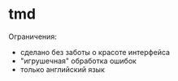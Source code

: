 # tmd

Ограничения:

- сделано без заботы о красоте интерфейса
- "игрушечная" обработка ошибок
- только английский язык
